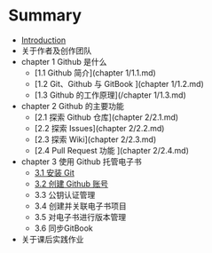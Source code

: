 # Summary

* [Introduction](README.md)
* 关于作者及创作团队
* chapter 1 Github 是什么
  * [1.1 Github 简介](chapter 1/1.1.md)
  * [1.2 Git、Github 与 GitBook ](chapter 1/1.2.md)
  * [1.3 Github 的工作原理](/chapter 1/1.3.md)
* chapter 2 Github 的主要功能
  * [2.1 探索 Github 仓库](chapter 2/2.1.md)
  * [2.2 探索 Issues](chapter 2/2.2.md)
  * [2.3 探索 Wiki](chapter 2/2.3.md)
  * [2.4 Pull Request 功能 ](chapter 2/2.4.md)
* chapter 3 使用 Github 托管电子书
  * [3.1 安装 Git](3.1-git.md)
  * [3.2 创建 Github 账号](3.2-github.md)
  * 3.3 公钥认证管理
  * 3.4 创建并关联电子书项目
  * 3.5 对电子书进行版本管理
  * 3.6 同步GitBook
* 关于课后实践作业


